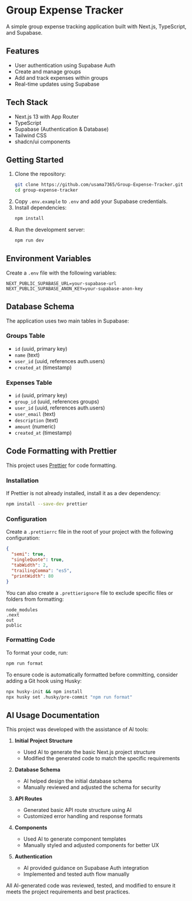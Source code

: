 # Group Expense Tracker

A simple group expense tracking application built with Next.js, TypeScript, and Supabase.

## Features

- User authentication using Supabase Auth
- Create and manage groups
- Add and track expenses within groups
- Real-time updates using Supabase

## Tech Stack

- Next.js 13 with App Router
- TypeScript
- Supabase (Authentication & Database)
- Tailwind CSS
- shadcn/ui components

## Getting Started

1. Clone the repository:
   ```bash
   git clone https://github.com/usama7365/Group-Expense-Tracker.git
   cd group-expense-tracker
   ```
2. Copy `.env.example` to `.env` and add your Supabase credentials.
3. Install dependencies:
   ```bash
   npm install
   ```
4. Run the development server:
   ```bash
   npm run dev
   ```

## Environment Variables

Create a `.env` file with the following variables:

```
NEXT_PUBLIC_SUPABASE_URL=your-supabase-url
NEXT_PUBLIC_SUPABASE_ANON_KEY=your-supabase-anon-key
```

## Database Schema

The application uses two main tables in Supabase:

### Groups Table
- `id` (uuid, primary key)
- `name` (text)
- `user_id` (uuid, references auth.users)
- `created_at` (timestamp)

### Expenses Table
- `id` (uuid, primary key)
- `group_id` (uuid, references groups)
- `user_id` (uuid, references auth.users)
- `user_email` (text)
- `description` (text)
- `amount` (numeric)
- `created_at` (timestamp)

## Code Formatting with Prettier

This project uses [Prettier](https://prettier.io/) for code formatting.

### Installation

If Prettier is not already installed, install it as a dev dependency:
```bash
npm install --save-dev prettier
```

### Configuration

Create a `.prettierrc` file in the root of your project with the following configuration:
```json
{
  "semi": true,
  "singleQuote": true,
  "tabWidth": 2,
  "trailingComma": "es5",
  "printWidth": 80
}
```

You can also create a `.prettierignore` file to exclude specific files or folders from formatting:
```
node_modules
.next
out
public
```

### Formatting Code

To format your code, run:
```bash
npm run format
```

To ensure code is automatically formatted before committing, consider adding a Git hook using Husky:
```bash
npx husky-init && npm install
npx husky set .husky/pre-commit "npm run format"
```

## AI Usage Documentation

This project was developed with the assistance of AI tools:

1. **Initial Project Structure**
   - Used AI to generate the basic Next.js project structure
   - Modified the generated code to match the specific requirements

2. **Database Schema**
   - AI helped design the initial database schema
   - Manually reviewed and adjusted the schema for security

3. **API Routes**
   - Generated basic API route structure using AI
   - Customized error handling and response formats

4. **Components**
   - Used AI to generate component templates
   - Manually styled and adjusted components for better UX

5. **Authentication**
   - AI provided guidance on Supabase Auth integration
   - Implemented and tested auth flow manually

All AI-generated code was reviewed, tested, and modified to ensure it meets the project requirements and best practices.

